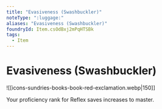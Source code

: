```yaml
---
title: "Evasiveness (Swashbuckler)"
noteType: ":luggage:"
aliases: "Evasiveness (Swashbuckler)"
foundryId: Item.csOdBxj2mPqHTSBk
tags:
  - Item
---
```


# Evasiveness (Swashbuckler)
![[icons-sundries-books-book-red-exclamation.webp|150]]

Your proficiency rank for Reflex saves increases to master.

